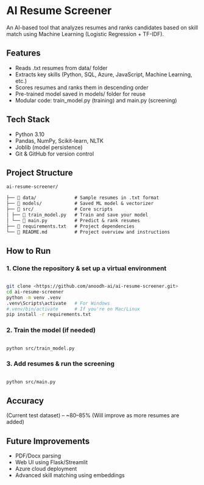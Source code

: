# AI Resume Screener


An AI-based tool that analyzes resumes and ranks 
candidates based on skill match using 
Machine Learning (Logistic Regression + TF-IDF).

## Features
- Reads .txt resumes from data/ folder
- Extracts key skills (Python, SQL, Azure,
JavaScript, Machine Learning, etc.)
- Scores resumes and ranks them in descending order
- Pre-trained model saved in models/ folder for reuse
- Modular code: train_model.py (training) and main.py (screening)

## Tech Stack
- Python 3.10
- Pandas, NumPy, Scikit-learn, NLTK
- Joblib (model persistence)
- Git & GitHub for version control

## Project Structure
```markdown
ai-resume-screener/

├── 📂 data/              # Sample resumes in .txt format
├── 📂 models/            # Saved ML model & vectorizer
├── 📂 src/               # Core scripts
│ ├── 🧠 train_model.py   # Train and save your model
│ └── 🎯 main.py          # Predict & rank resumes
├── 📄 requirements.txt   # Project dependencies
└── 📘 README.md          # Project overview and instructions

```

## How to Run

### 1. Clone the repository & set up a virtual environment

```bash

git clone <https://github.com/anoodh-ai/ai-resume-screener.git>
cd ai-resume-screener
python -m venv .venv
.venv\Scripts\activate   # For Windows
#.venv/bin/activate      # If you're on Mac/Linux
pip install -r requirements.txt    
```

### 2. Train the model (if needed)
```bash

python src/train_model.py
```
### 3. Add resumes & run the screening
```bash

python src/main.py
```

## Accuracy
(Current test dataset) – ~80–85%
(Will improve as more resumes are added)
## Future Improvements

- PDF/Docx parsing
- Web UI using Flask/Streamlit
- Azure cloud deployment
- Advanced skill matching using embeddings

